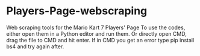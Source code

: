 # Players-Page-webscraping
Web scraping tools for the Mario Kart 7 Players' Page
To use the codes, either open them in a Python editor and run them. Or directly open CMD, drag the file to CMD and hit enter.
If in CMD you get an error type pip install bs4 and try again after.
